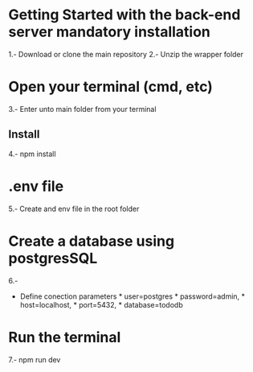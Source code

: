 # Getting Started with the back-end server mandatory installation
1.- Download or clone the main repository
2.- Unzip the wrapper folder

# Open your terminal (cmd, etc)
3.- Enter unto main folder from your terminal

## Install
4.- npm install

# .env file
5.- Create and env file in the root folder

# Create a database using postgresSQL
6.-
* Define conection parameters
        * user=postgres
        * password=admin,
        * host=localhost,
        * port=5432,
        * database=tododb

# Run the terminal
7.- npm run dev